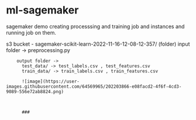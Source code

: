 # ml-sagemaker

sagemaker demo creating processsing and training job and instances and running job on them.

s3 bucket -
sagemaker-scikit-learn-2022-11-16-12-08-12-357/ (folder)
        input folder -> preprocessing.py

        output folder -> 
          test_data/ -> test_labels.csv , test_features.csv
          train_data/ -> train_labels.csv , train_features.csv
          
          ![image](https://user-images.githubusercontent.com/64569965/202203866-e08facd2-4f6f-4cd3-9089-556e72ab8824.png)
          
          
          
          ###

